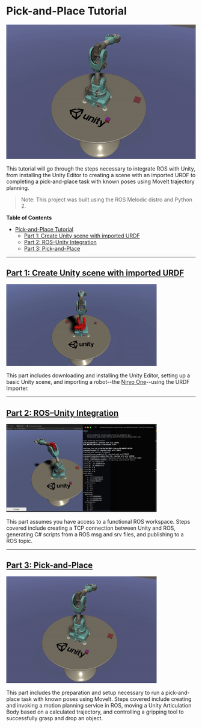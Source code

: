 # Pick-and-Place Tutorial

![](img/0_pick_place.gif)

This tutorial will go through the steps necessary to integrate ROS with Unity, from installing the Unity Editor to creating a scene with an imported URDF to completing a pick-and-place task with known poses using MoveIt trajectory planning. 

> Note: This project was built using the ROS Melodic distro and Python 2.

**Table of Contents**
- [Pick-and-Place Tutorial](#pick-and-place-tutorial)
  - [Part 1: Create Unity scene with imported URDF](#part-1-create-unity-scene-with-imported-urdf)
  - [Part 2: ROS–Unity Integration](#part-2-rosunity-integration)
  - [Part 3: Pick-and-Place](#part-3-pick-and-place)
  
---

## [Part 1: Create Unity scene with imported URDF](1_urdf.md) 

<img src="img/1_end.gif" width="400"/>

This part includes downloading and installing the Unity Editor, setting up a basic Unity scene, and importing a robot--the [Niryo One](https://niryo.com/niryo-one/)--using the URDF Importer. 

---

## [Part 2: ROS–Unity Integration](2_ros_tcp.md)

<img src="img/2_echo.png" width="400"/>

This part assumes you have access to a functional ROS workspace. Steps covered include creating a TCP connection between Unity and ROS, generating C# scripts from a ROS msg and srv files, and publishing to a ROS topic.

---

## [Part 3: Pick-and-Place](3_pick_and_place.md)
 
<img src="img/0_pick_place.gif" width="400"/>

This part includes the preparation and setup necessary to run a pick-and-place task with known poses using MoveIt. Steps covered include creating and invoking a motion planning service in ROS, moving a Unity Articulation Body based on a calculated trajectory, and controlling a gripping tool to successfully grasp and drop an object.